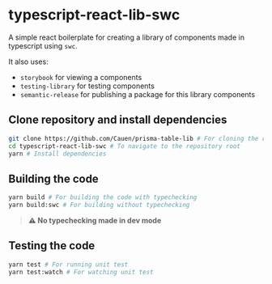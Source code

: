 # typescript-react-lib-swc

A simple react boilerplate for creating a library of components made in typescript using `swc`.

It also uses:
- `storybook` for viewing a components
- `testing-library` for testing components
- `semantic-release` for publishing a package for this library components

## Clone repository and install dependencies

```sh
git clone https://github.com/Cauen/prisma-table-lib # For cloning the repository
cd typescript-react-lib-swc # To navigate to the repository root
yarn # Install dependencies
```

## Building the code

```sh
yarn build # For building the code with typechecking
yarn build:swc # For building without typechecking
```

> **:warning: No typechecking made in dev mode**

## Testing the code

```sh
yarn test # For running unit test
yarn test:watch # For watching unit test
```



